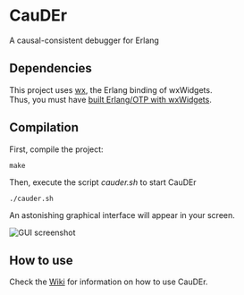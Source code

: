 # CauDEr

A causal-consistent debugger for Erlang

## Dependencies

This project uses [wx](http://erlang.org/doc/apps/wx/chapter.html), the Erlang binding of wxWidgets.  
Thus, you must have [built Erlang/OTP with wxWidgets](http://erlang.org/doc/installation_guide/INSTALL.html#Advanced-configuration-and-build-of-ErlangOTP_Building_Building-with-wxErlang).

## Compilation

First, compile the project:
```
make
```
Then, execute the script *cauder.sh* to start CauDEr
```
./cauder.sh
```
An astonishing graphical interface will appear in your screen.

![GUI screenshot](https://github.com/mistupv/cauder-core/blob/screens/cauder.png)

## How to use

Check the [Wiki](https://github.com/mistupv/cauder-core/wiki) for information on how to use CauDEr.
